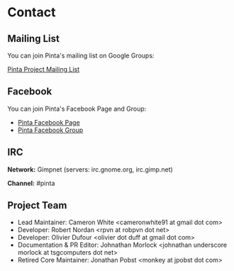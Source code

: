 # Contact

## Mailing List

You can join Pinta's mailing list on Google Groups:

[Pinta Project Mailing List][1]

## Facebook

You can join Pinta's Facebook Page and Group:

* [Pinta Facebook Page][2]
* [Pinta Facebook Group][3]

## IRC

**Network:** Gimpnet (servers: irc.gnome.org, irc.gimp.net)

**Channel:** #pinta

## Project Team

* Lead Maintainer: Cameron White &lt;cameronwhite91 at gmail dot com&gt;
* Developer: Robert Nordan &lt;rpvn at robpvn dot net&gt;
* Developer: Olivier Dufour &lt;olivier dot duff at gmail dot com&gt;
* Documentation & PR Editor: Johnathan Morlock &lt;johnathan underscore morlock at tsgcomputers dot net&gt;
* Retired Core Maintainer: Jonathan Pobst &lt;monkey at jpobst dot com&gt;

[1]: http://groups.google.com/group/pinta?hl=en
[2]: http://www.facebook.com/pages/Pinta/249343198437410
[3]: http://www.facebook.com/groups/198103533589299/
